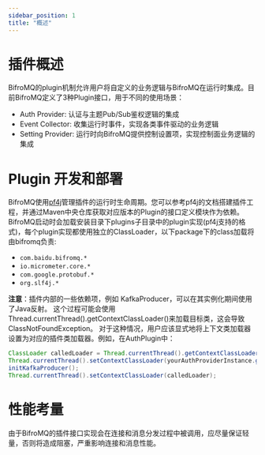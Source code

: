 ```yaml
---
sidebar_position: 1
title: "概述"
---
```


# 插件概述

BifroMQ的plugin机制允许用户将自定义的业务逻辑与BifroMQ在运行时集成。目前BifroMQ定义了3种Plugin接口，用于不同的使用场景：

* Auth Provider: 认证与主题Pub/Sub鉴权逻辑的集成
* Event Collector: 收集运行时事件，实现各类事件驱动的业务逻辑
* Setting Provider: 运行时向BifroMQ提供控制设置项，实现控制面业务逻辑的集成

# Plugin 开发和部署

BifroMQ使用[pf4j](https://pf4j.org)管理插件的运行时生命周期。您可以参考pf4j的文档搭建插件工程，并通过Maven中央仓库获取对应版本的Plugin的接口定义模块作为依赖。BifroMQ启动时会加载安装目录下plugins子目录中的plugin实现(pf4j支持的格式)，每个plugin实现都使用独立的ClassLoader，以下package下的class加载将由bifromq负责:

* `com.baidu.bifromq.*`
* `io.micrometer.core.*`
* `com.google.protobuf.*`
* `org.slf4j.*`

**注意**：插件内部的一些依赖项，例如 KafkaProducer，可以在其实例化期间使用了Java反射。 这个过程可能会使用Thread.currentThread().getContextClassLoader()来加载目标类，这会导致ClassNotFoundException。 对于这种情况，用户应该显式地将上下文类加载器设置为对应的插件类加载器。例如，在AuthPlugin中：
```java
ClassLoader calledLoader = Thread.currentThread().getContextClassLoader());
Thread.currentThread().setContextClassLoader(yourAuthProviderInstance.getClass().getClassLoader());
initKafkaProducer();
Thread.currentThread().setContextClassLoader(calledLoader);
```

# 性能考量

由于BifroMQ的插件接口实现会在连接和消息分发过程中被调用，应尽量保证轻量，否则将造成阻塞，严重影响连接和消息性能。